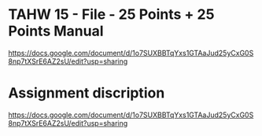 ﻿# TAHW 15 - File - 25 Points + 25 Points Manual
https://docs.google.com/document/d/1o7SUXBBTqYxs1GTAaJud25yCxG0S8np7tXSrE6AZ2sU/edit?usp=sharing


# Assignment discription
https://docs.google.com/document/d/1o7SUXBBTqYxs1GTAaJud25yCxG0S8np7tXSrE6AZ2sU/edit?usp=sharing

